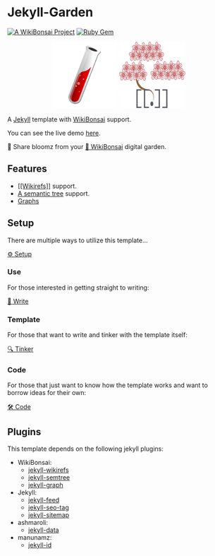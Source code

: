 # Jekyll-Garden

[![A WikiBonsai Project](https://img.shields.io/badge/%F0%9F%8E%8B-A%20WikiBonsai%20Project-brightgreen)](https://github.com/wikibonsai/wikibonsai)
[![Ruby Gem](https://img.shields.io/gem/v/jekyll-garden)](https://rubygems.org/gems/jekyll-garden)

<p align="center">
  <img src="./assets/img/jekyll.png" width="150" height="150"/>
  <img src="./assets/img/garden.svg" width="150" height="150"/>
</p>

A [Jekyll](https://jekyllrb.com/) template with [WikiBonsai](https://github.com/wikibonsai/wikibonsai) support.

You can see the live demo [here](https://jekyll-garden.netlify.app/).

🌸 Share bloomz from your [🎋 WikiBonsai](https://github.com/wikibonsai/wikibonsai) digital garden.

## Features

- [[[Wikirefs]]](https://jekyll-garden.netlify.app/entry/d1634ef36a/) support.
- [A semantic tree](https://jekyll-garden.netlify.app/entry/fa6aa0c597/) support.
- [Graphs](https://jekyll-garden.netlify.app/entry/5f44796eaf/)

## Setup

There are multiple ways to utilize this template...

[⚙️ Setup](https://jekyll-garden.netlify.app/post/0b9db15818/)

### Use

For those interested in getting straight to writing:

[📝 Write](https://jekyll-garden.netlify.app/post/827a3e6d12/)

### Template

For those that want to write and tinker with the template itself:

[🔍 Tinker](https://jekyll-garden.netlify.app/post/e7e22a4da8/)

### Code

For those that just want to know how the template works and want to borrow ideas for their own:

[🛠 Code](https://jekyll-garden.netlify.app/post/2902cedfa6/)

## Plugins

This template depends on the following jekyll plugins:

- WikiBonsai:
  - [jekyll-wikirefs](https://github.com/wikibonsai/jekyll-wikirefs)
  - [jekyll-semtree](https://github.com/wikibonsai/jekyll-semtree)
  - [jekyll-graph](https://github.com/wikibonsai/jekyll-graph)
- Jekyll:
  - [jekyll-feed](https://github.com/jekyll/jekyll-feed)
  - [jekyll-seo-tag](https://github.com/jekyll/jekyll-seo-tag)
  - [jekyll-sitemap](https://github.com/jekyll/jekyll-sitemap)
- ashmaroli:
  - [jekyll-data](https://github.com/ashmaroli/jekyll-data)
- manunamz:
  - [jekyll-id](https://github.com/manunamz/jekyll-id)
